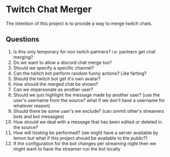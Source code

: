 # Twitch Chat Merger

The intention of this project is to provide a way to merge twitch chats.

## Questions

1. Is this only temporary for non twitch partners? i.e. partners get chat merging?
2. Do we want to allow a discord chat merge too?
  1. Should we specify a specific channel?
3. Can the twitch bot perform random funny actions? Like farting?
4. Should the twitch bot get it's own avatar?
5. How should the merged chat be shown?
  1. Can we impersonate as another user?
  2. Should we just highlight the message made by another user? (use the user's username from the source? what if we don't have a username for whatever reason)
  3. Should there be some user's we exclude? (can ommit other's streamers bots and bot messages)
  4. How should we deal with a message that has been edited or deleted in the source?
6. How will hosting be performed? (we might have a server available by lemon but what if this project should be available to the public?)
  1. If the configuration for the bot changes per streaming night then we might want to have the streamer run the bot locally
